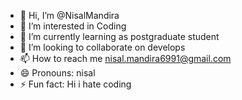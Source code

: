 - 👋 Hi, I’m @NisalMandira
- 👀 I’m interested in Coding
- 🌱 I’m currently learning as postgraduate student
- 💞️ I’m looking to collaborate on develops
- 📫 How to reach me nisal.mandira6991@gmail.com
- 😄 Pronouns: nisal
- ⚡ Fun fact: Hi i hate coding

<!---
NisalMandira/NisalMandira is a ✨ special ✨ repository because its `README.md` (this file) appears on your GitHub profile.
You can click the Preview link to take a look at your changes.
--->
